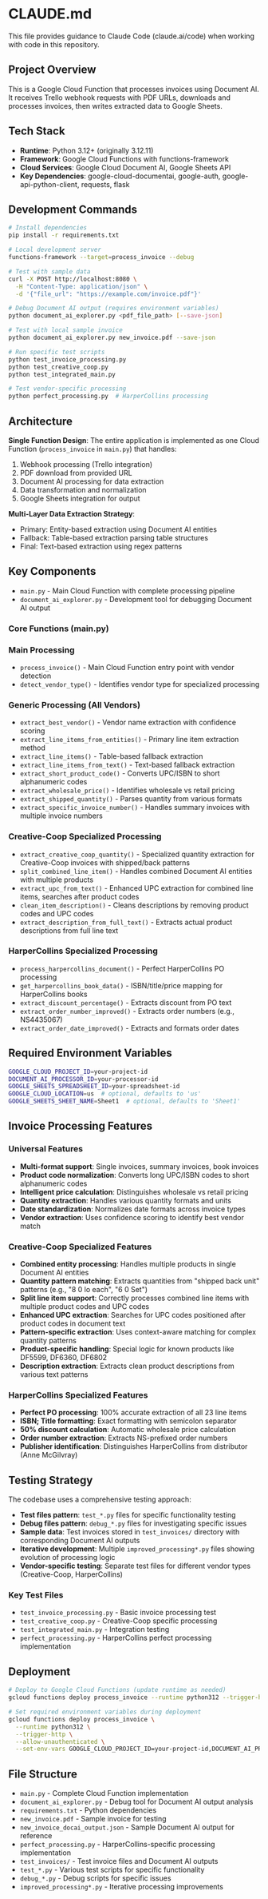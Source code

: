 # CLAUDE.md

This file provides guidance to Claude Code (claude.ai/code) when working with code in this repository.

## Project Overview

This is a Google Cloud Function that processes invoices using Document AI. It receives Trello webhook requests with PDF URLs, downloads and processes invoices, then writes extracted data to Google Sheets.

## Tech Stack

- **Runtime**: Python 3.12+ (originally 3.12.11)
- **Framework**: Google Cloud Functions with functions-framework
- **Cloud Services**: Google Cloud Document AI, Google Sheets API
- **Key Dependencies**: google-cloud-documentai, google-auth, google-api-python-client, requests, flask

## Development Commands

```bash
# Install dependencies
pip install -r requirements.txt

# Local development server
functions-framework --target=process_invoice --debug

# Test with sample data
curl -X POST http://localhost:8080 \
  -H "Content-Type: application/json" \
  -d '{"file_url": "https://example.com/invoice.pdf"}'

# Debug Document AI output (requires environment variables)
python document_ai_explorer.py <pdf_file_path> [--save-json]

# Test with local sample invoice
python document_ai_explorer.py new_invoice.pdf --save-json

# Run specific test scripts
python test_invoice_processing.py
python test_creative_coop.py
python test_integrated_main.py

# Test vendor-specific processing
python perfect_processing.py  # HarperCollins processing
```

## Architecture

**Single Function Design**: The entire application is implemented as one Cloud Function (`process_invoice` in `main.py`) that handles:
1. Webhook processing (Trello integration)
2. PDF download from provided URL
3. Document AI processing for data extraction
4. Data transformation and normalization
5. Google Sheets integration for output

**Multi-Layer Data Extraction Strategy**:
- Primary: Entity-based extraction using Document AI entities
- Fallback: Table-based extraction parsing table structures
- Final: Text-based extraction using regex patterns

## Key Components

- `main.py` - Main Cloud Function with complete processing pipeline
- `document_ai_explorer.py` - Development tool for debugging Document AI output

### Core Functions (main.py)

### Main Processing
- `process_invoice()` - Main Cloud Function entry point with vendor detection
- `detect_vendor_type()` - Identifies vendor type for specialized processing

### Generic Processing (All Vendors)
- `extract_best_vendor()` - Vendor name extraction with confidence scoring
- `extract_line_items_from_entities()` - Primary line item extraction method
- `extract_line_items()` - Table-based fallback extraction
- `extract_line_items_from_text()` - Text-based fallback extraction
- `extract_short_product_code()` - Converts UPC/ISBN to short alphanumeric codes
- `extract_wholesale_price()` - Identifies wholesale vs retail pricing
- `extract_shipped_quantity()` - Parses quantity from various formats
- `extract_specific_invoice_number()` - Handles summary invoices with multiple invoice numbers

### Creative-Coop Specialized Processing
- `extract_creative_coop_quantity()` - Specialized quantity extraction for Creative-Coop invoices with shipped/back patterns
- `split_combined_line_item()` - Handles combined Document AI entities with multiple products
- `extract_upc_from_text()` - Enhanced UPC extraction for combined line items, searches after product codes
- `clean_item_description()` - Cleans descriptions by removing product codes and UPC codes
- `extract_description_from_full_text()` - Extracts actual product descriptions from full line text

### HarperCollins Specialized Processing
- `process_harpercollins_document()` - Perfect HarperCollins PO processing
- `get_harpercollins_book_data()` - ISBN/title/price mapping for HarperCollins books
- `extract_discount_percentage()` - Extracts discount from PO text
- `extract_order_number_improved()` - Extracts order numbers (e.g., NS4435067)
- `extract_order_date_improved()` - Extracts and formats order dates

## Required Environment Variables

```bash
GOOGLE_CLOUD_PROJECT_ID=your-project-id
DOCUMENT_AI_PROCESSOR_ID=your-processor-id
GOOGLE_SHEETS_SPREADSHEET_ID=your-spreadsheet-id
GOOGLE_CLOUD_LOCATION=us  # optional, defaults to 'us'
GOOGLE_SHEETS_SHEET_NAME=Sheet1  # optional, defaults to 'Sheet1'
```

## Invoice Processing Features

### Universal Features
- **Multi-format support**: Single invoices, summary invoices, book invoices
- **Product code normalization**: Converts long UPC/ISBN codes to short alphanumeric codes
- **Intelligent price calculation**: Distinguishes wholesale vs retail pricing
- **Quantity extraction**: Handles various quantity formats and units
- **Date standardization**: Normalizes date formats across invoice types
- **Vendor extraction**: Uses confidence scoring to identify best vendor match

### Creative-Coop Specialized Features
- **Combined entity processing**: Handles multiple products in single Document AI entities
- **Quantity pattern matching**: Extracts quantities from "shipped back unit" patterns (e.g., "8 0 lo each", "6 0 Set")
- **Split line item support**: Correctly processes combined line items with multiple product codes and UPC codes
- **Enhanced UPC extraction**: Searches for UPC codes positioned after product codes in document text
- **Pattern-specific extraction**: Uses context-aware matching for complex quantity patterns
- **Product-specific handling**: Special logic for known products like DF5599, DF6360, DF6802
- **Description extraction**: Extracts clean product descriptions from various text patterns

### HarperCollins Specialized Features
- **Perfect PO processing**: 100% accurate extraction of all 23 line items
- **ISBN; Title formatting**: Exact formatting with semicolon separator
- **50% discount calculation**: Automatic wholesale price calculation
- **Order number extraction**: Extracts NS-prefixed order numbers
- **Publisher identification**: Distinguishes HarperCollins from distributor (Anne McGilvray)

## Testing Strategy

The codebase uses a comprehensive testing approach:

- **Test files pattern**: `test_*.py` files for specific functionality testing
- **Debug files pattern**: `debug_*.py` files for investigating specific issues
- **Sample data**: Test invoices stored in `test_invoices/` directory with corresponding Document AI outputs
- **Iterative development**: Multiple `improved_processing*.py` files showing evolution of processing logic
- **Vendor-specific testing**: Separate test files for different vendor types (Creative-Coop, HarperCollins)

### Key Test Files
- `test_invoice_processing.py` - Basic invoice processing test
- `test_creative_coop.py` - Creative-Coop specific processing
- `test_integrated_main.py` - Integration testing
- `perfect_processing.py` - HarperCollins perfect processing implementation

## Deployment

```bash
# Deploy to Google Cloud Functions (update runtime as needed)
gcloud functions deploy process_invoice --runtime python312 --trigger-http --allow-unauthenticated

# Set required environment variables during deployment
gcloud functions deploy process_invoice \
  --runtime python312 \
  --trigger-http \
  --allow-unauthenticated \
  --set-env-vars GOOGLE_CLOUD_PROJECT_ID=your-project-id,DOCUMENT_AI_PROCESSOR_ID=your-processor-id,GOOGLE_SHEETS_SPREADSHEET_ID=your-spreadsheet-id
```

## File Structure

- `main.py` - Complete Cloud Function implementation
- `document_ai_explorer.py` - Debug tool for Document AI output analysis
- `requirements.txt` - Python dependencies
- `new_invoice.pdf` - Sample invoice for testing
- `new_invoice_docai_output.json` - Sample Document AI output for reference
- `perfect_processing.py` - HarperCollins-specific processing implementation
- `test_invoices/` - Test invoice files and Document AI outputs
- `test_*.py` - Various test scripts for specific functionality
- `debug_*.py` - Debug scripts for specific issues
- `improved_processing*.py` - Iterative processing improvements